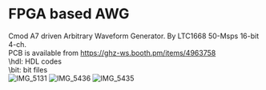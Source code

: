 # FPGA based AWG
Cmod A7 driven Arbitrary Waveform Generator. By LTC1668 50-Msps 16-bit 4-ch.<br>
PCB is available from https://ghz-ws.booth.pm/items/4963758 <br>
\hdl: HDL codes<br>
\bit: bit files<br>
![IMG_5131](https://user-images.githubusercontent.com/52226620/220888699-1493d788-4c50-4950-8657-d978f38e3d2d.jpg)
![IMG_5436](https://github.com/ghz-ws/fpga_awg/assets/52226620/19dda915-4364-4477-b115-74f895738592)
![IMG_5435](https://github.com/ghz-ws/fpga_awg/assets/52226620/d59fee94-5588-4730-96d6-6beaa081bec2)
